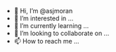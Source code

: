 - 👋 Hi, I’m @asjmoran
- 👀 I’m interested in ...
- 🌱 I’m currently learning ...
- 💞️ I’m looking to collaborate on ...
- 📫 How to reach me ...

<!---
asjmoran/asjmoran is a ✨ special ✨ repository because its `README.md` (this file) appears on your GitHub profile.
You can click the Preview link to take a look at your changes.
--->
